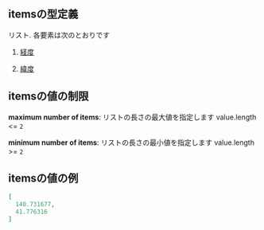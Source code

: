 ## itemsの型定義

リスト. 各要素は次のとおりです

1.  [経度](tree_segment-properties-頂点リスト-探索部分木の頂点-properties-ボロノイ範囲-properties-geometrypolygonlinestring-oneof-geometrypolygon-properties-polygonの座標リスト-polygonの座標リスト0-座標点-items-経度.md "check type definition")

2.  [緯度](tree_segment-properties-頂点リスト-探索部分木の頂点-properties-ボロノイ範囲-properties-geometrypolygonlinestring-oneof-geometrypolygon-properties-polygonの座標リスト-polygonの座標リスト0-座標点-items-緯度.md "check type definition")

## itemsの値の制限

**maximum number of items**: リストの長さの最大値を指定します value.length <= `2`

**minimum number of items**: リストの長さの最小値を指定します value.length >= `2`

## itemsの値の例

```json
[
  140.731677,
  41.776316
]
```
